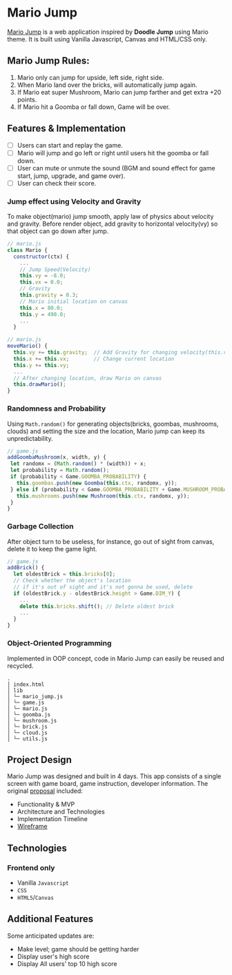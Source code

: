 # Mario Jump

[Mario Jump](http://mariojump.herokuapp.com/) is a web application inspired by **Doodle Jump** using Mario theme. It is built using Vanilla Javascript, Canvas and HTML/CSS only.

## Mario Jump Rules:
1) Mario only can jump for upside, left side, right side.
2) When Mario land over the bricks, will automatically jump again.
3) If Mario eat super Mushroom, Mario can jump farther and get extra +20 points.
4) If Mario hit a Goomba or fall down, Game will be over.


## Features & Implementation
- [ ] Users can start and replay the game.
- [ ] Mario will jump and go left or right until users hit the goomba or fall down.
- [ ] User can mute or unmute the sound
(BGM and sound effect for game start, jump, upgrade, and game over).
- [ ] User can check their score.

### Jump effect using Velocity and Gravity
To make object(mario) jump smooth, apply law of physics about velocity and gravity.
Before render object, add gravity to horizontal velocity(vy) so that object can go down after jump.
``` javascript
// mario.js
class Mario {
  constructor(ctx) {
    ...
    // Jump Speed(Velocity)
    this.vy = -8.0;
    this.vx = 0.0;
    // Gravity
    this.gravity = 0.3;
    // Mario initial location on canvas
    this.x = 80.0;
    this.y = 490.0;
    ...
  }
```

``` javascript
// mario.js
moveMario() {
  this.vy += this.gravity;  // Add Gravity for changing velocity(this.vy)
  this.x += this.vx;        // Change current location
  this.y += this.vy;
  ...
  // After changing location, draw Mario on canvas
  this.drawMario();
}
```

### Randomness and Probability
Using `Math.random()` for generating objects(bricks, goombas, mushrooms, clouds) and setting the size and the location, Mario jump can keep its unpredictability.

 ```javascript
// game.js
addGoombaMushroom(x, width, y) {
  let randomx = (Math.random() * (width)) + x;
  let probability = Math.random();
  if (probability < Game.GOOMBA_PROBABILITY) {
    this.goombas.push(new Goomba(this.ctx, randomx, y));
  } else if (probability < Game.GOOMBA_PROBABILITY + Game.MUSHROOM_PROBABILITY) {
    this.mushrooms.push(new Mushroom(this.ctx, randomx, y));
  }
}
```

### Garbage Collection
After object turn to be useless, for instance, go out of sight from canvas, delete it to keep the game light.

``` javascript
// game.js
addBrick() {
  let oldestBrick = this.bricks[0];
  // Check whether the object's location
  // if it's out of sight and it's not gonna be used, delete
  if (oldestBrick.y - oldestBrick.height > Game.DIM_Y) {
    ...
    delete this.bricks.shift(); // Delete oldest brick
    ...
  }
}
```

### Object-Oriented Programming
Implemented in OOP concept, code in Mario Jump can easily be reused and recycled.
```
.
│ index.html
│ lib
│ └─ mario_jump.js
│ └─ game.js
│ └─ mario.js
│ └─ goomba.js
│ └─ mushroom.js
│ └─ brick.js
│ └─ cloud.js
│ └─ utils.js
```

## Project Design
Mario Jump was designed and built in 4 days.
This app consists of a single screen with game board, game instruction, developer information.
The original
[proposal](https://github.com/JaniceYR/Mario-Jump/blob/master/docs/README.md) included:
* Functionality & MVP
* Architecture and Technologies
* Implementation Timeline
* [Wireframe](https://github.com/JaniceYR/Mario-Jump/blob/master/docs/wireframe/mario_jump_main_page.png)

## Technologies
### Frontend only
* Vanilla `Javascript`
* `CSS`
* `HTML5`/`Canvas`

## Additional Features
Some anticipated updates are:
* Make level; game should be getting harder
* Display user's high score
* Display All users' top 10 high score
